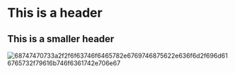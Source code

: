 # This is a header
## This is a smaller header
<img> ![68747470733a2f2f6f63746f6465782e6769746875622e636f6d2f696d616765732f79616b746f6361742e706e67](https://github.com/user-attachments/assets/b66494aa-8bdb-453d-ac68-44e85d27354a)<img/>
